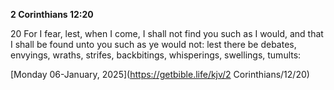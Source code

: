 **2 Corinthians 12:20**

20 For I fear, lest, when I come, I shall not find you such as I would, and that I shall be found unto you such as ye would not: lest there be debates, envyings, wraths, strifes, backbitings, whisperings, swellings, tumults:

[Monday 06-January, 2025](https://getbible.life/kjv/2 Corinthians/12/20)
